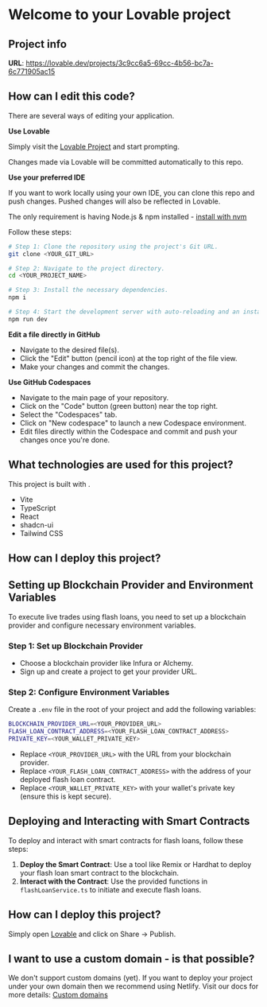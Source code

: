 # Welcome to your Lovable project

## Project info

**URL**: https://lovable.dev/projects/3c9cc6a5-69cc-4b56-bc7a-6c771905ac15

## How can I edit this code?

There are several ways of editing your application.

**Use Lovable**

Simply visit the [Lovable Project](https://lovable.dev/projects/3c9cc6a5-69cc-4b56-bc7a-6c771905ac15) and start prompting.

Changes made via Lovable will be committed automatically to this repo.

**Use your preferred IDE**

If you want to work locally using your own IDE, you can clone this repo and push changes. Pushed changes will also be reflected in Lovable.

The only requirement is having Node.js & npm installed - [install with nvm](https://github.com/nvm-sh/nvm#installing-and-updating)

Follow these steps:

```sh
# Step 1: Clone the repository using the project's Git URL.
git clone <YOUR_GIT_URL>

# Step 2: Navigate to the project directory.
cd <YOUR_PROJECT_NAME>

# Step 3: Install the necessary dependencies.
npm i

# Step 4: Start the development server with auto-reloading and an instant preview.
npm run dev
```

**Edit a file directly in GitHub**

- Navigate to the desired file(s).
- Click the "Edit" button (pencil icon) at the top right of the file view.
- Make your changes and commit the changes.

**Use GitHub Codespaces**

- Navigate to the main page of your repository.
- Click on the "Code" button (green button) near the top right.
- Select the "Codespaces" tab.
- Click on "New codespace" to launch a new Codespace environment.
- Edit files directly within the Codespace and commit and push your changes once you're done.

## What technologies are used for this project?

This project is built with .

- Vite
- TypeScript
- React
- shadcn-ui
- Tailwind CSS

## How can I deploy this project?
## Setting up Blockchain Provider and Environment Variables

To execute live trades using flash loans, you need to set up a blockchain provider and configure necessary environment variables.

### Step 1: Set up Blockchain Provider

- Choose a blockchain provider like Infura or Alchemy.
- Sign up and create a project to get your provider URL.

### Step 2: Configure Environment Variables

Create a `.env` file in the root of your project and add the following variables:

```sh
BLOCKCHAIN_PROVIDER_URL=<YOUR_PROVIDER_URL>
FLASH_LOAN_CONTRACT_ADDRESS=<YOUR_FLASH_LOAN_CONTRACT_ADDRESS>
PRIVATE_KEY=<YOUR_WALLET_PRIVATE_KEY>
```

- Replace `<YOUR_PROVIDER_URL>` with the URL from your blockchain provider.
- Replace `<YOUR_FLASH_LOAN_CONTRACT_ADDRESS>` with the address of your deployed flash loan contract.
- Replace `<YOUR_WALLET_PRIVATE_KEY>` with your wallet's private key (ensure this is kept secure).

## Deploying and Interacting with Smart Contracts

To deploy and interact with smart contracts for flash loans, follow these steps:

1. **Deploy the Smart Contract**: Use a tool like Remix or Hardhat to deploy your flash loan smart contract to the blockchain.
2. **Interact with the Contract**: Use the provided functions in `flashLoanService.ts` to initiate and execute flash loans.

## How can I deploy this project?
Simply open [Lovable](https://lovable.dev/projects/3c9cc6a5-69cc-4b56-bc7a-6c771905ac15) and click on Share -> Publish.

## I want to use a custom domain - is that possible?

We don't support custom domains (yet). If you want to deploy your project under your own domain then we recommend using Netlify. Visit our docs for more details: [Custom domains](https://docs.lovable.dev/tips-tricks/custom-domain/)
